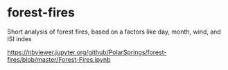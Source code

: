 # forest-fires
Short analysis of forest fires, based on a factors like day, month, wind, and ISI index

https://nbviewer.jupyter.org/github/PolarSprings/forest-fires/blob/master/Forest-Fires.ipynb

